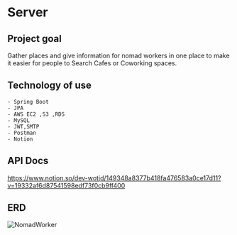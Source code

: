 ﻿# Server

## Project goal

Gather places and give information for nomad workers in one place to make it easier for people to Search Cafes or Coworking spaces.

## Technology of use

    - Spring Boot
    - JPA
    - AWS EC2 ,S3 ,RDS
    - MySQL
    - JWT,SMTP
    - Postman
    - Notion

## API Docs
https://www.notion.so/dev-wotjd/149348a8377b418fa476583a0ce17d11?v=19332af6d87541598edf73f0cb9ff400

## ERD

![NomadWorker](https://user-images.githubusercontent.com/37647483/190629790-cd24da1d-fb7c-43ab-9b1b-43600af2cf86.png)
